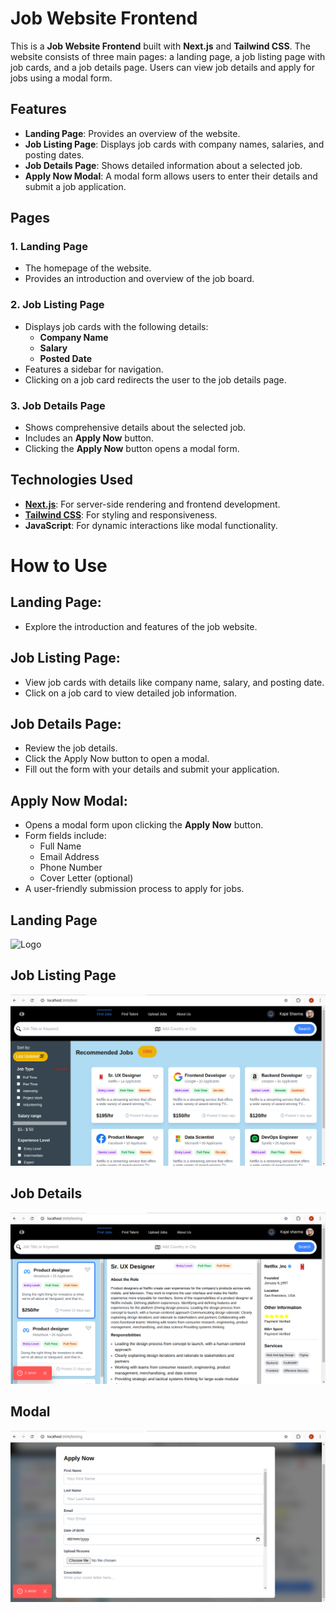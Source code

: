 # Job Website Frontend

This is a **Job Website Frontend** built with **Next.js** and **Tailwind CSS**. The website consists of three main pages: a landing page, a job listing page with job cards, and a job details page. Users can view job details and apply for jobs using a modal form.

## Features

- **Landing Page**: Provides an overview of the website.
- **Job Listing Page**: Displays job cards with company names, salaries, and posting dates.
- **Job Details Page**: Shows detailed information about a selected job.
- **Apply Now Modal**: A modal form allows users to enter their details and submit a job application.

## Pages

### 1. **Landing Page**

- The homepage of the website.
- Provides an introduction and overview of the job board.

### 2. **Job Listing Page**

- Displays job cards with the following details:
  - **Company Name**
  - **Salary**
  - **Posted Date**
- Features a sidebar for navigation.
- Clicking on a job card redirects the user to the job details page.

### 3. **Job Details Page**

- Shows comprehensive details about the selected job.
- Includes an **Apply Now** button.
- Clicking the **Apply Now** button opens a modal form.

## Technologies Used

- **[Next.js](https://nextjs.org/)**: For server-side rendering and frontend development.
- **[Tailwind CSS](https://tailwindcss.com/)**: For styling and responsiveness.
- **JavaScript**: For dynamic interactions like modal functionality.

# How to Use

## Landing Page:

- Explore the introduction and features of the job website.

## Job Listing Page:

- View job cards with details like company name, salary, and posting date.
- Click on a job card to view detailed job information.

## Job Details Page:

- Review the job details.
- Click the Apply Now button to open a modal.
- Fill out the form with your details and submit your application.

## Apply Now Modal:

- Opens a modal form upon clicking the **Apply Now** button.
- Form fields include:
  - Full Name
  - Email Address
  - Phone Number
  - Cover Letter (optional)
- A user-friendly submission process to apply for jobs.

## Landing Page

![Logo](../job-board/images/landing_page.png)

<!-- ![Logo](images/landing_page.png) -->

## Job Listing Page

![Feature Screenshot](images/job_listing_page.png)

## Job Details

![Feature Screenshot](images/job_details.png)

## Modal

![Installation Steps](images/modal.png)
